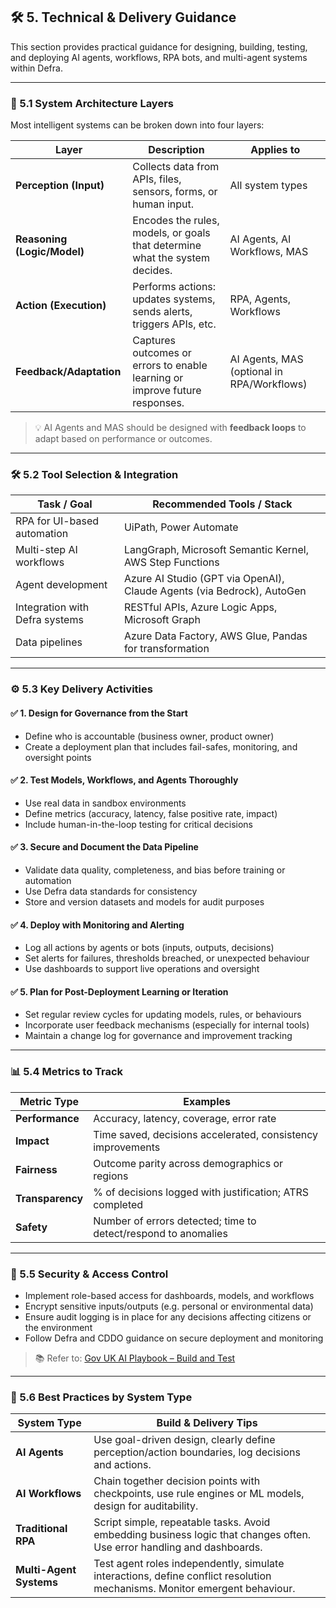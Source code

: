 ## 🛠️ 5. Technical & Delivery Guidance

This section provides practical guidance for designing, building, testing, and deploying AI agents, workflows, RPA bots, and multi-agent systems within Defra.

---

### 🧱 5.1 System Architecture Layers

Most intelligent systems can be broken down into four layers:

| Layer              | Description | Applies to |
|-------------------|-------------|------------|
| **Perception (Input)**  | Collects data from APIs, files, sensors, forms, or human input. | All system types |
| **Reasoning (Logic/Model)** | Encodes the rules, models, or goals that determine what the system decides. | AI Agents, AI Workflows, MAS |
| **Action (Execution)**  | Performs actions: updates systems, sends alerts, triggers APIs, etc. | RPA, Agents, Workflows |
| **Feedback/Adaptation** | Captures outcomes or errors to enable learning or improve future responses. | AI Agents, MAS (optional in RPA/Workflows) |

> 💡 AI Agents and MAS should be designed with **feedback loops** to adapt based on performance or outcomes.

---

### 🛠️ 5.2 Tool Selection & Integration

| Task / Goal                           | Recommended Tools / Stack |
|---------------------------------------|----------------------------|
| RPA for UI-based automation           | UiPath, Power Automate |
| Multi-step AI workflows               | LangGraph, Microsoft Semantic Kernel, AWS Step Functions |
| Agent development                     | Azure AI Studio (GPT via OpenAI), Claude Agents (via Bedrock), AutoGen |
| Integration with Defra systems        | RESTful APIs, Azure Logic Apps, Microsoft Graph |
| Data pipelines                        | Azure Data Factory, AWS Glue, Pandas for transformation |

---

### ⚙️ 5.3 Key Delivery Activities

#### ✅ 1. **Design for Governance from the Start**
- Define who is accountable (business owner, product owner)
- Create a deployment plan that includes fail-safes, monitoring, and oversight points

#### ✅ 2. **Test Models, Workflows, and Agents Thoroughly**
- Use real data in sandbox environments
- Define metrics (accuracy, latency, false positive rate, impact)
- Include human-in-the-loop testing for critical decisions

#### ✅ 3. **Secure and Document the Data Pipeline**
- Validate data quality, completeness, and bias before training or automation
- Use Defra data standards for consistency
- Store and version datasets and models for audit purposes

#### ✅ 4. **Deploy with Monitoring and Alerting**
- Log all actions by agents or bots (inputs, outputs, decisions)
- Set alerts for failures, thresholds breached, or unexpected behaviour
- Use dashboards to support live operations and oversight

#### ✅ 5. **Plan for Post-Deployment Learning or Iteration**
- Set regular review cycles for updating models, rules, or behaviours
- Incorporate user feedback mechanisms (especially for internal tools)
- Maintain a change log for governance and improvement tracking

---

### 📊 5.4 Metrics to Track

| Metric Type      | Examples |
|------------------|----------|
| **Performance**  | Accuracy, latency, coverage, error rate |
| **Impact**       | Time saved, decisions accelerated, consistency improvements |
| **Fairness**     | Outcome parity across demographics or regions |
| **Transparency** | % of decisions logged with justification; ATRS completed |
| **Safety**       | Number of errors detected; time to detect/respond to anomalies |

---

### 🔐 5.5 Security & Access Control

- Implement role-based access for dashboards, models, and workflows
- Encrypt sensitive inputs/outputs (e.g. personal or environmental data)
- Ensure audit logging is in place for any decisions affecting citizens or the environment
- Follow Defra and CDDO guidance on secure deployment and monitoring

> 📚 Refer to: [Gov UK AI Playbook – Build and Test](https://www.gov.uk/government/publications/ai-playbook-for-the-uk-government)

---

### 🧠 5.6 Best Practices by System Type

| System Type          | Build & Delivery Tips |
|----------------------|-----------------------|
| **AI Agents**        | Use goal-driven design, clearly define perception/action boundaries, log decisions and actions. |
| **AI Workflows**     | Chain together decision points with checkpoints, use rule engines or ML models, design for auditability. |
| **Traditional RPA**  | Script simple, repeatable tasks. Avoid embedding business logic that changes often. Use error handling and dashboards. |
| **Multi-Agent Systems** | Test agent roles independently, simulate interactions, define conflict resolution mechanisms. Monitor emergent behaviour. |
